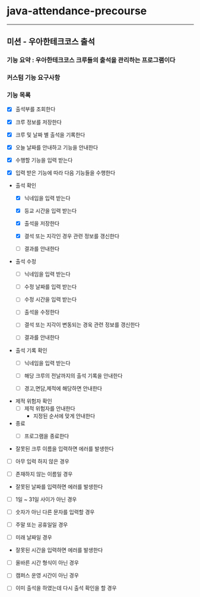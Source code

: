 # java-attendance-precourse

---

## 미션 - 우아한테크코스 출석

### 기능 요약 : 우아한테크코스 크루들의 출석을 관리하는 프로그램이다

### 커스텀 기능 요구사항

### 기능 목록
- [x] 출석부를 조회한다


- [x] 크루 정보를 저장한다


- [x] 크루 및 날짜 별 출석을 기록한다


- [x] 오늘 날짜를 안내하고 기능을 안내한다


- [x] 수행할 기능을 입력 받는다


- [x] 입력 받은 기능에 따라 다음 기능들을 수행한다


- 출석 확인
  - [x] 닉네임을 입력 받는다
  - [x] 등교 시간을 입력 받는다
  - [x] 출석을 저장한다
  - [x] 결석 또는 지각인 경우 관련 정보를 갱신한다
  - [ ] 결과를 안내한다


- 출석 수정
  - [ ] 닉네임을 입력 받는다
  - [ ] 수정 날짜를 입력 받는다
  - [ ] 수정 시간을 입력 받는다
  - [ ] 출석을 수정한다
  - [ ] 결석 또는 지각이 변동되는 경욱 관련 정보를 갱신한다
  - [ ] 결과를 안내한다


- 출석 기록 확인
  - [ ] 닉네임을 입력 받는다
  - [ ] 해당 크루의 전날까지의 출석 기록을 안내한다
  - [ ] 경고,면담,제적에 해당하면 안내한다


- 제적 위험자 확인
  - [ ] 제적 위험자를 안내한다
    - 지정된 순서에 맞게 안내한다


- 종료
  - [ ] 프로그램을 종료한다


- 잘못된 크루 이름을 입력하면 에러를 발생한다
- [ ] 아무 입력 하지 않은 경우
- [ ] 존재하지 않는 이름일 경우


- 잘못된 날짜를 입력하면 에러를 발생한다
- [ ] 1일 ~ 31일 사이가 아닌 경우
- [ ] 숫자가 아닌 다른 문자를 입력할 경우
- [ ] 주말 또는 공휴일일 경우
- [ ] 미래 날짜일 경우


- 잘못된 시간을 입력하면 에러를 발생한다
- [ ] 올바른 시간 형식이 아닌 경우
- [ ] 캠퍼스 운영 시간이 아닌 경우


- [ ] 이미 출석을 하였는데 다시 출석 확인을 할 경우